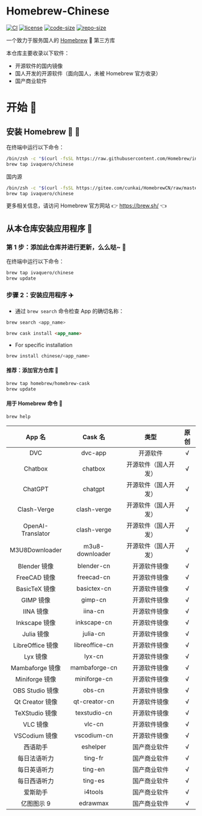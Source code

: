 # Homebrew-Chinese

[![CI](https://github.com/ivaquero/homebrew-chinese/actions/workflows/main.yml/badge.svg)](https://github.com/ivaquero/homebrew-chinese/actions/workflows/main.yml) [![license](https://img.shields.io/github/license/ivaquero/homebrew-chinese.svg)](https://img.shields.io/github/languages/license/homebrew-chinese.svg) [![code-size](https://img.shields.io/github/languages/code-size/ivaquero/homebrew-chinese.svg)](https://img.shields.io/github/languages/code-size/ivaquero/homebrew-chinese.svg) [![repo-size](https://img.shields.io/github/repo-size/ivaquero/homebrew-chinese.svg)](https://img.shields.io/github/repo-size/ivaquero/homebrew-chinese.svg)

一个致力于服务国人的 [Homebrew](https://github.com/Homebrew/brew) 🍺 第三方库

本仓库主要收录以下软件：

- 开源软件的国内镜像
- 国人开发的开源软件（面向国人，未被 Homebrew 官方收录）
- 国产商业软件

# 开始 🏃

## 安装 Homebrew 🍺 🚴

在终端中运行以下命令：

```sh
/bin/zsh -c "$(curl -fsSL https://raw.githubusercontent.com/Homebrew/install/master/install.sh)"
brew tap ivaquero/chinese
```

国内源

```sh
/bin/zsh -c "$(curl -fsSL https://gitee.com/cunkai/HomebrewCN/raw/master/Homebrew.sh)"
brew tap ivaquero/chinese
```

更多相关信息，请访问 Homebrew 官方网站 👉 https://brew.sh/ 👈

## 从本仓库安装应用程序 🚅

### 第 1 步：添加此仓库并进行更新，么么哒~ 💋

在终端中运行以下命令：

```sh
brew tap ivaquero/chinese
brew update
```

### 步骤 2：安装应用程序 ✈️

- 通过 `brew search` 命令检查 App 的确切名称：

```sh
brew search <app_name>
```

```markdown
brew cask install <app_name>
```

- For specific installation

```sh
brew install chinese/<app_name>
```

#### 推荐：添加官方仓库 🚀

```sh
brew tap homebrew/homebrew-cask
brew update
```

#### 用于 Homebrew 命令 📖

```sh
brew help
```

|      App 名       |     Cask 名     |         类型         | 原创  |
| :---------------: | :-------------: | :------------------: | :---: |
|        DVC        |     dvc-app     |       开源软件       |   √   |
|      Chatbox      |     chatbox     | 开源软件（国人开发） |   √   |
|      ChatGPT      |     chatgpt     | 开源软件（国人开发） |   √   |
|    Clash-Verge    |   clash-verge   | 开源软件（国人开发） |   √   |
| OpenAI-Translator |   clash-verge   | 开源软件（国人开发） |   √   |
|  M3U8Downloader   | m3u8-downloader | 开源软件（国人开发） |   √   |
|   Blender 镜像    |   blender-cn    |     开源软件镜像     |   √   |
|   FreeCAD 镜像    |   freecad-cn    |     开源软件镜像     |   √   |
|   BasicTeX 镜像   |   basictex-cn   |     开源软件镜像     |   √   |
|     GIMP 镜像     |     gimp-cn     |     开源软件镜像     |   √   |
|     IINA 镜像     |     iina-cn     |     开源软件镜像     |   √   |
|   Inkscape 镜像   |   inkscape-cn   |     开源软件镜像     |   √   |
|    Julia 镜像     |    julia-cn     |     开源软件镜像     |   √   |
| LibreOffice 镜像  | libreoffice-cn  |     开源软件镜像     |   √   |
|     Lyx 镜像      |     lyx-cn      |     开源软件镜像     |   √   |
|  Mambaforge 镜像  |  mambaforge-cn  |     开源软件镜像     |   √   |
|  Miniforge 镜像   |  miniforge-cn   |     开源软件镜像     |   √   |
|  OBS Studio 镜像  |     obs-cn      |     开源软件镜像     |   √   |
|  Qt Creator 镜像  |  qt-creator-cn  |     开源软件镜像     |   √   |
|  TeXStudio 镜像   |  texstudio-cn   |     开源软件镜像     |   √   |
|     VLC 镜像      |     vlc-cn      |     开源软件镜像     |   √   |
|   VSCodium 镜像   |   vscodium-cn   |     开源软件镜像     |   √   |
|     西语助手      |    eshelper     |     国产商业软件     |   √   |
|   每日法语听力    |     ting-fr     |     国产商业软件     |   √   |
|   每日英语听力    |     ting-en     |     国产商业软件     |   √   |
|   每日西语听力    |     ting-es     |     国产商业软件     |   √   |
|     爱斯助手      |     i4tools     |     国产商业软件     |   √   |
|    亿图图示 9     |    edrawmax     |     国产商业软件     |   √   |
